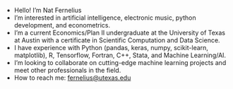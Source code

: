- Hello! I’m Nat Fernelius
- I’m interested in artificial intelligence, electronic music, python development, and econometrics.
- I’m a current Economics/Plan II undergraduate at the University of Texas at Austin with a certificate in Scientific Computation and Data Science.
- I have experience with Python (pandas, keras, numpy, scikit-learn, matplotlib), R, Tensorflow, Fortran, C++, Stata, and Machine Learning/AI.
- I’m looking to collaborate on cutting-edge machine learning projects and meet other professionals in the field.
- How to reach me: fernelius@utexas.edu



<!---
ferneliusn/ferneliusn is a ✨ special ✨ repository because its `README.md` (this file) appears on your GitHub profile.
You can click the Preview link to take a look at your changes.
--->
